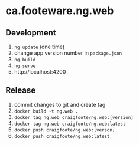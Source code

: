 # ca.footeware.ng.web

## Development

1. `ng update` (one time)
1. change app version number in `package.json`
1. `ng build`
1. `ng serve`
1. http://localhost:4200

## Release

1. commit changes to git and create tag
1. `docker build -t ng.web .`
1. `docker tag ng.web craigfoote/ng.web:[version]`
1. `docker tag ng.web craigfoote/ng.web:latest`
1. `docker push craigfoote/ng.web:[verson]`
1. `docker push craigfoote/ng.web:latest`
